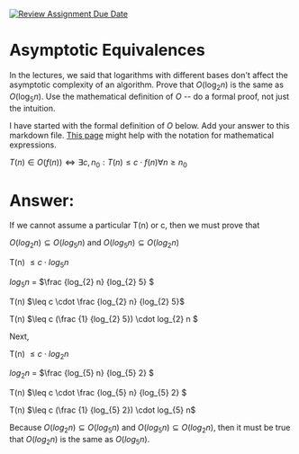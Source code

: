[![Review Assignment Due Date](https://classroom.github.com/assets/deadline-readme-button-24ddc0f5d75046c5622901739e7c5dd533143b0c8e959d652212380cedb1ea36.svg)](https://classroom.github.com/a/fbkbKZ5N)
# Asymptotic Equivalences

In the lectures, we said that logarithms with different bases don't affect the
asymptotic complexity of an algorithm. Prove that $O(\log_{2} n)$ is the same as
$O(\log_{5} n)$. Use the mathematical definition of $O$ -- do a formal proof,
not just the intuition.

I have started with the formal definition of $O$ below. Add your answer to this
markdown file. [This
page](https://docs.github.com/en/get-started/writing-on-github/working-with-advanced-formatting/writing-mathematical-expressions)
might help with the notation for mathematical expressions.

$T(n) \in O(f(n)) \iff \exists c, n_0: T(n) \leq c \cdot f(n) \forall n \geq n_0$

# Answer:

If we cannot assume a particular T(n) or c, then we must prove that

$O(log_{2} n) \subseteq O(log_{5} n)$ and $O(log_{5} n) \subseteq O(log_{2} n)$

T(n) $\leq c \cdot log_{5} n$

$log_{5} n$ = $\frac {log_{2} n} {log_{2} 5} $

T(n) $\leq c \cdot \frac {log_{2} n} {log_{2} 5}$

T(n) $\leq c (\frac {1} {log_{2} 5}) \cdot log_{2} n $

Next,

T(n) $\leq c \cdot log_{2} n$

$log_{2} n$ = $\frac {log_{5} n} {log_{5} 2} $

T(n) $\leq c \cdot \frac {log_{5} n} {log_{5} 2} $

T(n) $\leq c (\frac {1} {log_{5} 2}) \cdot log_{5} n$

Because $O(log_{2} n) \subseteq O(log_{5} n)$ and $O(log_{5} n) \subseteq O(log_{2} n)$, 
then it must be true that $O(log_{2} n)$ is the same as $O(log_{5} n)$.
